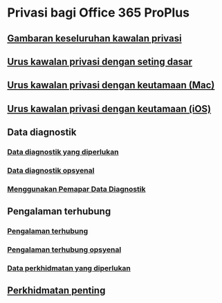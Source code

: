 # Privasi bagi Office 365 ProPlus
## [Gambaran keseluruhan kawalan privasi](overview-privacy-controls.md)
## [Urus kawalan privasi dengan seting dasar](manage-privacy-controls.md)
## [Urus kawalan privasi dengan keutamaan (Mac)](mac-privacy-preferences.md)
## [Urus kawalan privasi dengan keutamaan (iOS)](ios-privacy-preferences.md)

## Data diagnostik
### [Data diagnostik yang diperlukan](required-diagnostic-data.md)
### [Data diagnostik opsyenal](optional-diagnostic-data.md)
### [Menggunakan Pemapar Data Diagnostik](https://support.office.com/article/cf761ce9-d805-4c60-a339-4e07f3182855)

## Pengalaman terhubung
### [Pengalaman terhubung](connected-experiences.md)
### [Pengalaman terhubung opsyenal](optional-connected-experiences.md)
### [Data perkhidmatan yang diperlukan](required-service-data.md)

## [Perkhidmatan penting](essential-services.md)